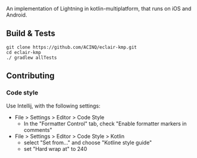 An implementation of Lightning in kotlin-multiplatform, that runs on iOS and Android.

## Build & Tests

```
git clone https://github.com/ACINQ/eclair-kmp.git
cd eclair-kmp
./ gradlew allTests
```

## Contributing

### Code style

Use Intellij, with the following settings:
- File > Settings > Editor > Code Style
  - In the "Formatter Control" tab, check "Enable formatter markers in comments" 
- File > Settings > Editor > Code Style > Kotlin
  - select "Set from..." and choose "Kotline style guide"
  - set "Hard wrap at" to 240

